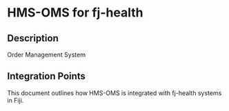 # HMS-OMS for fj-health

## Description

Order Management System

## Integration Points

This document outlines how HMS-OMS is integrated with fj-health systems in Fiji.
